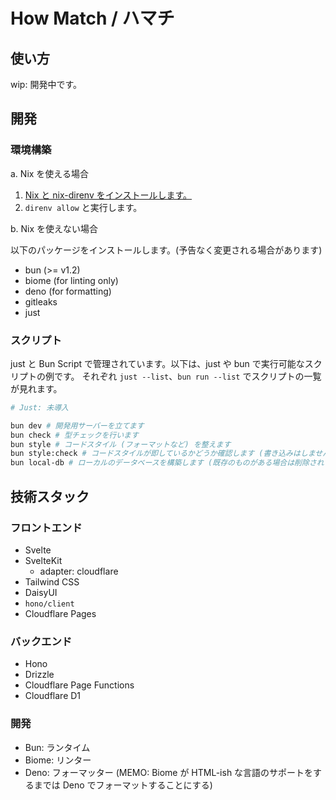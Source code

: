 # How Match / ハマチ

## 使い方

wip: 開発中です。

## 開発

### 環境構築

a. Nix を使える場合

1. [Nix と nix-direnv をインストールします。](./docs/install-nix.md)
1. `direnv allow` と実行します。

b. Nix を使えない場合

以下のパッケージをインストールします。(予告なく変更される場合があります)

- bun (>= v1.2)
- biome (for linting only)
- deno (for formatting)
- gitleaks
- just

### スクリプト

just と Bun Script で管理されています。以下は、just や bun で実行可能なスクリプトの例です。 それぞれ
`just --list`、`bun run --list` でスクリプトの一覧が見れます。

```sh
# Just: 未導入

bun dev # 開発用サーバーを立てます
bun check # 型チェックを行います
bun style # コードスタイル (フォーマットなど) を整えます
bun style:check # コードスタイルが即しているかどうか確認します (書き込みはしません)。
bun local-db # ローカルのデータベースを構築します (既存のものがある場合は削除されます)
```

## 技術スタック

### フロントエンド

- Svelte
- SvelteKit
  - adapter: cloudflare
- Tailwind CSS
- DaisyUI
- `hono/client`
- Cloudflare Pages

### バックエンド

- Hono
- Drizzle
- Cloudflare Page Functions
- Cloudflare D1

### 開発

- Bun: ランタイム
- Biome: リンター
- Deno: フォーマッター (MEMO: Biome が HTML-ish な言語のサポートをするまでは Deno でフォーマットすることにする)
